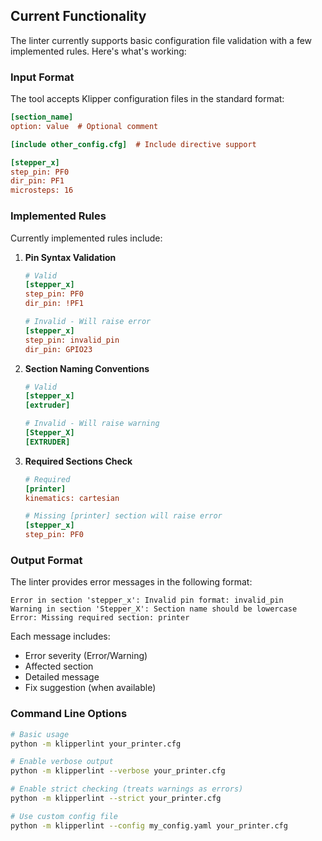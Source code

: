 
## Current Functionality

The linter currently supports basic configuration file validation with a few implemented rules. Here's what's working:

### Input Format
The tool accepts Klipper configuration files in the standard format:
```ini
[section_name]
option: value  # Optional comment

[include other_config.cfg]  # Include directive support

[stepper_x]
step_pin: PF0
dir_pin: PF1
microsteps: 16
```

### Implemented Rules
Currently implemented rules include:

1. **Pin Syntax Validation**
   ```ini
   # Valid
   [stepper_x]
   step_pin: PF0
   dir_pin: !PF1

   # Invalid - Will raise error
   [stepper_x]
   step_pin: invalid_pin
   dir_pin: GPIO23
   ```

2. **Section Naming Conventions**
   ```ini
   # Valid
   [stepper_x]
   [extruder]

   # Invalid - Will raise warning
   [Stepper_X]
   [EXTRUDER]
   ```

3. **Required Sections Check**
   ```ini
   # Required
   [printer]
   kinematics: cartesian

   # Missing [printer] section will raise error
   [stepper_x]
   step_pin: PF0
   ```

### Output Format
The linter provides error messages in the following format:
```
Error in section 'stepper_x': Invalid pin format: invalid_pin
Warning in section 'Stepper_X': Section name should be lowercase
Error: Missing required section: printer
```

Each message includes:
- Error severity (Error/Warning)
- Affected section
- Detailed message
- Fix suggestion (when available)

### Command Line Options
```bash
# Basic usage
python -m klipperlint your_printer.cfg

# Enable verbose output
python -m klipperlint --verbose your_printer.cfg

# Enable strict checking (treats warnings as errors)
python -m klipperlint --strict your_printer.cfg

# Use custom config file
python -m klipperlint --config my_config.yaml your_printer.cfg
```
